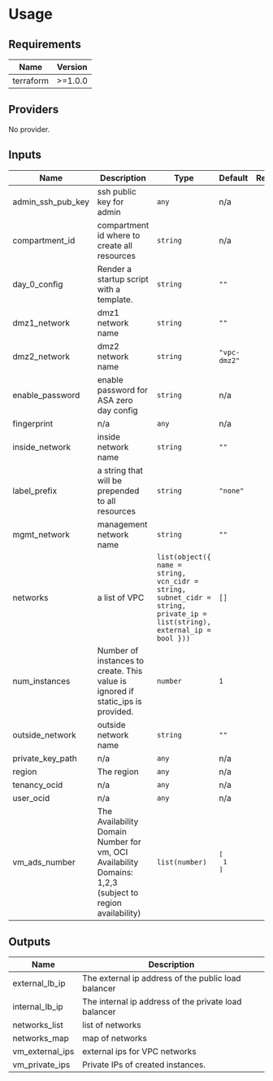 # Usage
<!--- BEGIN_TF_DOCS --->
## Requirements

| Name | Version |
|------|---------|
| terraform | >=1.0.0 |

## Providers

No provider.

## Inputs

| Name | Description | Type | Default | Required |
|------|-------------|------|---------|:--------:|
| admin\_ssh\_pub\_key | ssh public key for admin | `any` | n/a | yes |
| compartment\_id | compartment id where to create all resources | `string` | n/a | yes |
| day\_0\_config | Render a startup script with a template. | `string` | `""` | no |
| dmz1\_network | dmz1 network name | `string` | `""` | no |
| dmz2\_network | dmz2 network name | `string` | `"vpc-dmz2"` | no |
| enable\_password | enable password for ASA zero day config | `string` | n/a | yes |
| fingerprint | n/a | `any` | n/a | yes |
| inside\_network | inside network name | `string` | `""` | no |
| label\_prefix | a string that will be prepended to all resources | `string` | `"none"` | no |
| mgmt\_network | management network name | `string` | `""` | no |
| networks | a list of VPC | `list(object({ name = string, vcn_cidr = string, subnet_cidr = string, private_ip = list(string), external_ip = bool }))` | `[]` | no |
| num\_instances | Number of instances to create. This value is ignored if static\_ips is provided. | `number` | `1` | no |
| outside\_network | outside network name | `string` | `""` | no |
| private\_key\_path | n/a | `any` | n/a | yes |
| region | The region | `any` | n/a | yes |
| tenancy\_ocid | n/a | `any` | n/a | yes |
| user\_ocid | n/a | `any` | n/a | yes |
| vm\_ads\_number | The Availability Domain Number for vm, OCI Availability Domains: 1,2,3  (subject to region availability) | `list(number)` | <pre>[<br>  1<br>]</pre> | no |

## Outputs

| Name | Description |
|------|-------------|
| external\_lb\_ip | The external ip address of the public load balancer |
| internal\_lb\_ip | The internal ip address of the private load balancer |
| networks\_list | list of networks |
| networks\_map | map of networks |
| vm\_external\_ips | external ips for VPC networks |
| vm\_private\_ips | Private IPs of created instances. |

<!--- END_TF_DOCS --->

